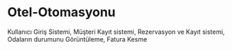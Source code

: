 # Otel-Otomasyonu
Kullanıcı Giriş Sistemi, Müşteri Kayıt sistemi, Rezervasyon ve Kayıt sistemi, Odaların durumunu Görüntüleme, Fatura Kesme
